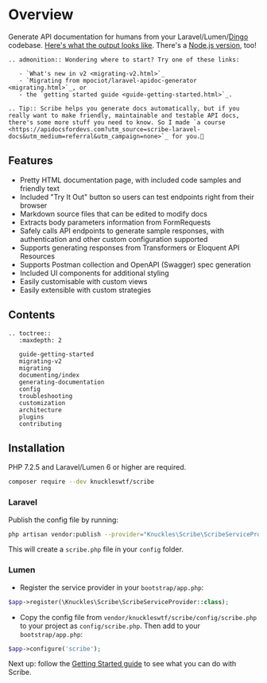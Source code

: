 # Overview



Generate API documentation for humans from your Laravel/Lumen/[Dingo](https://github.com/dingo/api) codebase. [Here's what the output looks like](https://shalvah.me/TheCensorshipAPI/). There's a [Node.js version](https://github.com/knuckleswtf/scribe-js), too!

```eval_rst
.. admonition:: Wondering where to start? Try one of these links:
   
   - `What's new in v2 <migrating-v2.html>`_
   - `Migrating from mpociot/laravel-apidoc-generator <migrating.html>`_, or
   - the `getting started guide <guide-getting-started.html>`_.
```

```eval_rst
.. Tip:: Scribe helps you generate docs automatically, but if you really want to make friendly, maintainable and testable API docs, there's some more stuff you need to know. So I made `a course <https://apidocsfordevs.com?utm_source=scribe-laravel-docs&utm_medium=referral&utm_campaign=none>`_ for you.🤗
```

## Features
- Pretty HTML documentation page, with included code samples and friendly text
- Included "Try It Out" button so users can test endpoints right from their browser
- Markdown source files that can be edited to modify docs
- Extracts body parameters information from FormRequests
- Safely calls API endpoints to generate sample responses, with authentication and other custom configuration supported
- Supports generating responses from Transformers or Eloquent API Resources
- Supports Postman collection and OpenAPI (Swagger) spec generation
- Included UI components for additional styling
- Easily customisable with custom views
- Easily extensible with custom strategies

## Contents
```eval_rst
.. toctree::
   :maxdepth: 2

   guide-getting-started
   migrating-v2
   migrating
   documenting/index
   generating-documentation
   config
   troubleshooting
   customization
   architecture
   plugins
   contributing
```

## Installation
PHP 7.2.5 and Laravel/Lumen 6 or higher are required.

```sh
composer require --dev knuckleswtf/scribe
```

### Laravel
Publish the config file by running:

```bash
php artisan vendor:publish --provider="Knuckles\Scribe\ScribeServiceProvider" --tag=scribe-config
```
This will create a `scribe.php` file in your `config` folder.

### Lumen
- Register the service provider in your `bootstrap/app.php`:

```php
$app->register(\Knuckles\Scribe\ScribeServiceProvider::class);
```

- Copy the config file from `vendor/knuckleswtf/scribe/config/scribe.php` to your project as `config/scribe.php`. Then add to your `bootstrap/app.php`:

```php
$app->configure('scribe');
```

Next up: follow the [Getting Started guide](./guide-getting-started.html) to see what you can do with Scribe.

